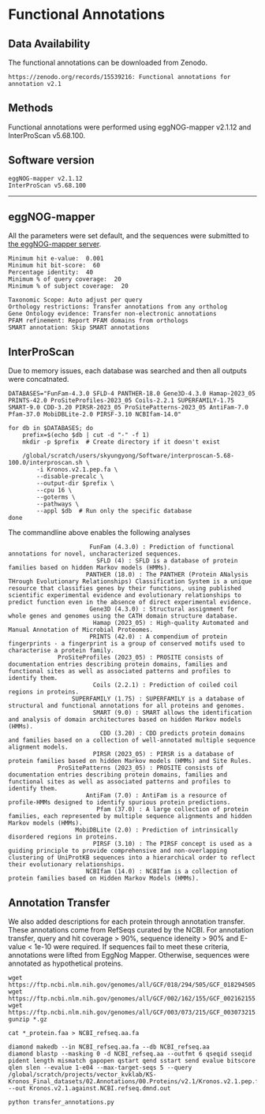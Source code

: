 # Functional Annotations

## Data Availability
The functional annotations can be downloaded from Zenodo. 
```
https://zenodo.org/records/15539216: Functional annotations for annotation v2.1
```

## Methods

Functional annotations were performed using eggNOG-mapper v2.1.12 and InterProScan v5.68.100. 

## Software version
```
eggNOG-mapper v2.1.12
InterProScan v5.68.100
```
---


## eggNOG-mapper

All the parameters were set default, and the sequences were submitted to [the eggNOG-mapper server](http://eggnog-mapper.embl.de/).
```
Minimum hit e-value:  0.001
Minimum hit bit-score:  60
Percentage identity:  40
Minimum % of query coverage:  20
Minimum % of subject coverage:  20

Taxonomic Scope: Auto adjust per query
Orthology restrictions: Transfer annotations from any ortholog
Gene Ontology evidence: Transfer non-electronic annotations
PFAM refinement: Report PFAM domains from orthologs
SMART annotation: Skip SMART annotations
```


## InterProScan

Due to memory issues, each database was searched and then all outputs were concatnated. 
```
DATABASES="FunFam-4.3.0 SFLD-4 PANTHER-18.0 Gene3D-4.3.0 Hamap-2023_05 PRINTS-42.0 ProSiteProfiles-2023_05 Coils-2.2.1 SUPERFAMILY-1.75 SMART-9.0 CDD-3.20 PIRSR-2023_05 ProSitePatterns-2023_05 AntiFam-7.0 Pfam-37.0 MobiDBLite-2.0 PIRSF-3.10 NCBIfam-14.0"

for db in $DATABASES; do
    prefix=$(echo $db | cut -d "-" -f 1)
    mkdir -p $prefix  # Create directory if it doesn't exist

    /global/scratch/users/skyungyong/Software/interproscan-5.68-100.0/interproscan.sh \
        -i Kronos.v2.1.pep.fa \
        --disable-precalc \
        --output-dir $prefix \
        --cpu 16 \
        --goterms \
        --pathways \
        --appl $db  # Run only the specific database
done
```

The commandline above enables the following analyses
```
                       FunFam (4.3.0) : Prediction of functional annotations for novel, uncharacterized sequences.
                         SFLD (4) : SFLD is a database of protein families based on hidden Markov models (HMMs).
                      PANTHER (18.0) : The PANTHER (Protein ANalysis THrough Evolutionary Relationships) Classification System is a unique resource that classifies genes by their functions, using published scientific experimental evidence and evolutionary relationships to predict function even in the absence of direct experimental evidence.
                       Gene3D (4.3.0) : Structural assignment for whole genes and genomes using the CATH domain structure database.
                        Hamap (2023_05) : High-quality Automated and Manual Annotation of Microbial Proteomes.
                       PRINTS (42.0) : A compendium of protein fingerprints - a fingerprint is a group of conserved motifs used to characterise a protein family.
              ProSiteProfiles (2023_05) : PROSITE consists of documentation entries describing protein domains, families and functional sites as well as associated patterns and profiles to identify them.
                        Coils (2.2.1) : Prediction of coiled coil regions in proteins.
                  SUPERFAMILY (1.75) : SUPERFAMILY is a database of structural and functional annotations for all proteins and genomes.
                        SMART (9.0) : SMART allows the identification and analysis of domain architectures based on hidden Markov models (HMMs).
                          CDD (3.20) : CDD predicts protein domains and families based on a collection of well-annotated multiple sequence alignment models.
                        PIRSR (2023_05) : PIRSR is a database of protein families based on hidden Markov models (HMMs) and Site Rules.
              ProSitePatterns (2023_05) : PROSITE consists of documentation entries describing protein domains, families and functional sites as well as associated patterns and profiles to identify them.
                      AntiFam (7.0) : AntiFam is a resource of profile-HMMs designed to identify spurious protein predictions.
                         Pfam (37.0) : A large collection of protein families, each represented by multiple sequence alignments and hidden Markov models (HMMs).
                   MobiDBLite (2.0) : Prediction of intrinsically disordered regions in proteins.
                        PIRSF (3.10) : The PIRSF concept is used as a guiding principle to provide comprehensive and non-overlapping clustering of UniProtKB sequences into a hierarchical order to reflect their evolutionary relationships.
                      NCBIfam (14.0) : NCBIfam is a collection of protein families based on Hidden Markov Models (HMMs).
```


## Annotation Transfer
We also added descriptions for each protein through annotation transfer. These annotations come from RefSeqs curated by the NCBI. For annotation transfer, query and hit coverage > 90%, sequence ideneity > 90% and E-value < 1e-10 were required. If sequences fail to meet these criteria, annotations were lifted from EggNog Mapper. Otherwise, sequences were annotated as hypothetical proteins. 

```
wget https://ftp.ncbi.nlm.nih.gov/genomes/all/GCF/018/294/505/GCF_018294505.1_IWGSC_CS_RefSeq_v2.1/GCF_018294505.1_IWGSC_CS_RefSeq_v2.1_protein.faa.gz
wget https://ftp.ncbi.nlm.nih.gov/genomes/all/GCF/002/162/155/GCF_002162155.2_WEW_v2.1/GCF_002162155.2_WEW_v2.1_protein.faa.gz
wget https://ftp.ncbi.nlm.nih.gov/genomes/all/GCF/003/073/215/GCF_003073215.2_Tu2.1/GCF_003073215.2_Tu2.1_protein.faa.gz
gunzip *.gz 

cat *_protein.faa > NCBI_refseq.aa.fa 

diamond makedb --in NCBI_refseq.aa.fa --db NCBI_refseq.aa
diamond blastp --masking 0 -d NCBI_refseq.aa --outfmt 6 qseqid sseqid pident length mismatch gapopen qstart qend sstart send evalue bitscore qlen slen --evalue 1-e04 --max-target-seqs 5 --query /global/scratch/projects/vector_kvklab/KS-Kronos_Final_datasets/02.Annotations/00.Proteins/v2.1/Kronos.v2.1.pep.fa --out Kronos.v2.1.against.NCBI.refseq.dmnd.out

python transfer_annotations.py
```
